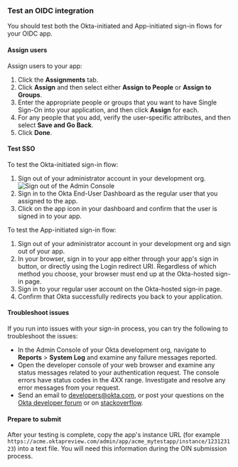 ### Test an OIDC integration

You should test both the Okta-initiated and App-initiated sign-in flows for your OIDC app.

#### Assign users

Assign users to your app:

1. Click the **Assignments** tab.
1. Click **Assign** and then select either **Assign to People** or **Assign to Groups**.
1. Enter the appropriate people or groups that you want to have Single Sign-On into your application, and then click **Assign** for each.
1. For any people that you add, verify the user-specific attributes, and then select **Save and Go Back**.
1. Click **Done**.

#### Test SSO

To test the Okta-initiated sign-in flow:

1. Sign out of your administrator account in your development org.
  ![Sign out of the Admin Console](/img/oin/sso_user-sign-out.png "Sign out of the Admin Console")
1. Sign in to the Okta End-User Dashboard as the regular user that you assigned to the app.
1. Click on the app icon in your dashboard and confirm that the user is signed in to your app.

To test the App-initiated sign-in flow:

1. Sign out of your administrator account in your development org and sign out of your app.
1. In your browser, sign in to your app either through your app's sign in button, or directly using the Login redirect URI. Regardless of which method you choose, your browser must end up at the Okta-hosted sign-in page.
1. Sign in to your regular user account on the Okta-hosted sign-in page.
1. Confirm that Okta successfully redirects you back to your application.

#### Troubleshoot issues

If you run into issues with your sign-in process, you can try the following to troubleshoot the issues:

* In the Admin Console of your Okta development org, navigate to **Reports** > **System Log** and examine any failure messages reported.
* Open the developer console of your web browser and examine any status messages related to your authentication request. The console errors have status codes in the 4XX range. Investigate and resolve any error messages from your request.
* Send an email to <developers@okta.com>, or post your questions on the [Okta developer forum](https://devforum.okta.com/search?q=oidc) or on [stackoverflow](https://stackoverflow.com/search?q=oidc+okta).

#### Prepare to submit

After your testing is complete, copy the app's instance URL (for example `https://acme.oktapreview.com/admin/app/acme_mytestapp/instance/123123123`) into a text file. You will need this information during the OIN submission process.
